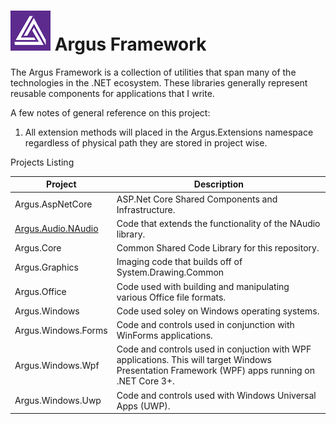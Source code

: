# ![Argus Framework Logo](https://raw.githubusercontent.com/blakepell/ArgusFramework/master/assets/Argus-Logo-Purple-64.png) Argus Framework
The Argus Framework is a collection of utilities that span many of the technologies in the .NET ecosystem.  These libraries generally represent reusable components for applications that I write.

A few notes of general reference on this project:

1. All extension methods will placed in the Argus.Extensions namespace regardless of physical path they are stored in project wise.

Projects Listing

Project | Description |
--- | ---
Argus.AspNetCore|ASP.Net Core Shared Components and Infrastructure.
[Argus.Audio.NAudio](src/Argus.Audio.NAudio/README.md)|Code that extends the functionality of the NAudio library.
Argus.Core|Common Shared Code Library for this repository.
Argus.Graphics|Imaging code that builds off of System.Drawing.Common
Argus.Office|Code used with building and manipulating various Office file formats.
Argus.Windows|Code used soley on Windows operating systems.
Argus.Windows.Forms|Code and controls used in conjunction with WinForms applications.
Argus.Windows.Wpf|Code and controls used in conjuction with WPF applications.  This will target Windows Presentation Framework (WPF) apps running on .NET Core 3+.
Argus.Windows.Uwp|Code and controls used with Windows Universal Apps (UWP).

